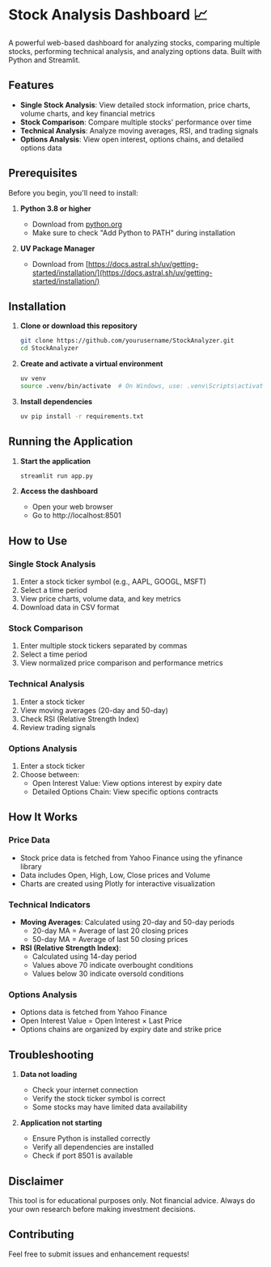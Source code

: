 # Stock Analysis Dashboard 📈

A powerful web-based dashboard for analyzing stocks, comparing multiple stocks, performing technical analysis, and analyzing options data. Built with Python and Streamlit.

## Features

- **Single Stock Analysis**: View detailed stock information, price charts, volume charts, and key financial metrics
- **Stock Comparison**: Compare multiple stocks' performance over time
- **Technical Analysis**: Analyze moving averages, RSI, and trading signals
- **Options Analysis**: View open interest, options chains, and detailed options data

## Prerequisites

Before you begin, you'll need to install:

1. **Python 3.8 or higher**
   - Download from [python.org](https://www.python.org/downloads/)
   - Make sure to check "Add Python to PATH" during installation

2. **UV Package Manager**
   - Download from [https://docs.astral.sh/uv/getting-started/installation/](https://docs.astral.sh/uv/getting-started/installation/)

## Installation

1. **Clone or download this repository**
   ```bash
   git clone https://github.com/yourusername/StockAnalyzer.git
   cd StockAnalyzer
   ```

2. **Create and activate a virtual environment**
   ```bash
   uv venv
   source .venv/bin/activate  # On Windows, use: .venv\Scripts\activate
   ```

3. **Install dependencies**
   ```bash
   uv pip install -r requirements.txt
   ```

## Running the Application

1. **Start the application**
   ```bash
   streamlit run app.py
   ```

2. **Access the dashboard**
   - Open your web browser
   - Go to http://localhost:8501

## How to Use

### Single Stock Analysis
1. Enter a stock ticker symbol (e.g., AAPL, GOOGL, MSFT)
2. Select a time period
3. View price charts, volume data, and key metrics
4. Download data in CSV format

### Stock Comparison
1. Enter multiple stock tickers separated by commas
2. Select a time period
3. View normalized price comparison and performance metrics

### Technical Analysis
1. Enter a stock ticker
2. View moving averages (20-day and 50-day)
3. Check RSI (Relative Strength Index)
4. Review trading signals

### Options Analysis
1. Enter a stock ticker
2. Choose between:
   - Open Interest Value: View options interest by expiry date
   - Detailed Options Chain: View specific options contracts

## How It Works

### Price Data
- Stock price data is fetched from Yahoo Finance using the yfinance library
- Data includes Open, High, Low, Close prices and Volume
- Charts are created using Plotly for interactive visualization

### Technical Indicators
- **Moving Averages**: Calculated using 20-day and 50-day periods
  - 20-day MA = Average of last 20 closing prices
  - 50-day MA = Average of last 50 closing prices
- **RSI (Relative Strength Index)**:
  - Calculated using 14-day period
  - Values above 70 indicate overbought conditions
  - Values below 30 indicate oversold conditions

### Options Analysis
- Options data is fetched from Yahoo Finance
- Open Interest Value = Open Interest × Last Price
- Options chains are organized by expiry date and strike price

## Troubleshooting

1. **Data not loading**
   - Check your internet connection
   - Verify the stock ticker symbol is correct
   - Some stocks may have limited data availability

2. **Application not starting**
   - Ensure Python is installed correctly
   - Verify all dependencies are installed
   - Check if port 8501 is available

## Disclaimer

This tool is for educational purposes only. Not financial advice. Always do your own research before making investment decisions.

## Contributing

Feel free to submit issues and enhancement requests! 
